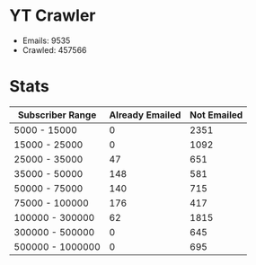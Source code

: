 # YT Crawler
- Emails: 9535
- Crawled: 457566

# Stats
| Subscriber Range  | Already Emailed | Not Emailed |
|-------|-------|-------|
| 5000 - 15000 | 0 | 2351 |
| 15000 - 25000 | 0 | 1092 |
| 25000 - 35000 | 47 | 651 |
| 35000 - 50000 | 148 | 581 |
| 50000 - 75000 | 140 | 715 |
| 75000 - 100000 | 176 | 417 |
| 100000 - 300000 | 62 | 1815 |
| 300000 - 500000 | 0 | 645 |
| 500000 - 1000000 | 0 | 695 |
